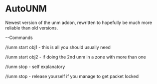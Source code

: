 # AutoUNM
Newest version of the unm addon, rewritten to hopefully be much more reliable than old versions.  

--Commands

//unm start obj1 - this is all you should usually need

//unm start obj2 - if doing the 2nd unm in a zone with more than one

//unm stop - self explanatory

//unm stop - release yourself if you manage to get packet locked
